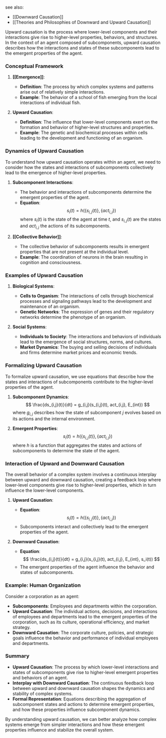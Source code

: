 see also:
- [[Downward Causation]]
- [[Theories and Philosophies of Downward and Upward Causation]]

Upward causation is the process where lower-level components and their interactions give rise to higher-level properties, behaviors, and structures. In the context of an agent composed of subcomponents, upward causation describes how the interactions and states of these subcomponents lead to the emergent properties of the agent.

### Conceptual Framework

1. **[[Emergence]]**:
   - **Definition**: The process by which complex systems and patterns arise out of relatively simple interactions.
   - **Example**: The behavior of a school of fish emerging from the local interactions of individual fish.

2. **Upward Causation**:
   - **Definition**: The influence that lower-level components exert on the formation and behavior of higher-level structures and properties.
   - **Example**: The genetic and biochemical processes within cells leading to the development and functioning of an organism.

### Dynamics of Upward Causation

To understand how upward causation operates within an agent, we need to consider how the states and interactions of subcomponents collectively lead to the emergence of higher-level properties.

1. **Subcomponent Interactions**:
   - The behavior and interactions of subcomponents determine the emergent properties of the agent.
   - **Equation**:
     $$
     s_i(t) = h(\{s_{i,j}(t)\}, \{act_{i,j}\})
     $$
     where $s_i(t)$ is the state of the agent at time $t$, and $s_{i,j}(t)$ are the states and $act_{i,j}$ the actions of its subcomponents.

2. **[[Collective Behavior]]**:
   - The collective behavior of subcomponents results in emergent properties that are not present at the individual level.
   - **Example**: The coordination of neurons in the brain resulting in cognition and consciousness.

### Examples of Upward Causation

1. **Biological Systems**:
   - **Cells to Organism**: The interactions of cells through biochemical processes and signaling pathways lead to the development and maintenance of an organism.
   - **Genetic Networks**: The expression of genes and their regulatory networks determine the phenotype of an organism.

2. **Social Systems**:
   - **Individuals to Society**: The interactions and behaviors of individuals lead to the emergence of social structures, norms, and cultures.
   - **Market Dynamics**: The buying and selling decisions of individuals and firms determine market prices and economic trends.

### Formalizing Upward Causation

To formalize upward causation, we use equations that describe how the states and interactions of subcomponents contribute to the higher-level properties of the agent.

1. **Subcomponent Dynamics**:
   $$
   \frac{ds_{i,j}(t)}{dt} = g_{i,j}(s_{i,j}(t), act_{i,j}, E_{int})
   $$
   where $g_{i,j}$ describes how the state of subcomponent $j$ evolves based on its actions and the internal environment.

2. **Emergent Properties**:
   $$
   s_i(t) = h(\{s_{i,j}(t)\}, \{act_{i,j}\})
   $$
   where $h$ is a function that aggregates the states and actions of subcomponents to determine the state of the agent.

### Interaction of Upward and Downward Causation

The overall behavior of a complex system involves a continuous interplay between upward and downward causation, creating a feedback loop where lower-level components give rise to higher-level properties, which in turn influence the lower-level components.

1. **Upward Causation**:
   - **Equation**:
     $$
     s_i(t) = h(\{s_{i,j}(t)\}, \{act_{i,j}\})
     $$
   - Subcomponents interact and collectively lead to the emergent properties of the agent.

2. **Downward Causation**:
   - **Equation**:
     $$
     \frac{ds_{i,j}(t)}{dt} = g_{i,j}(s_{i,j}(t), act_{i,j}, E_{int}, s_i(t))
     $$
   - The emergent properties of the agent influence the behavior and states of subcomponents.

### Example: Human Organization

Consider a corporation as an agent:
- **Subcomponents**: Employees and departments within the corporation.
- **Upward Causation**: The individual actions, decisions, and interactions of employees and departments lead to the emergent properties of the corporation, such as its culture, operational efficiency, and market strategy.
- **Downward Causation**: The corporate culture, policies, and strategic goals influence the behavior and performance of individual employees and departments.

### Summary

- **Upward Causation**: The process by which lower-level interactions and states of subcomponents give rise to higher-level emergent properties and behaviors of an agent.
- **Interplay with Downward Causation**: The continuous feedback loop between upward and downward causation shapes the dynamics and stability of complex systems.
- **Formal Representation**: Equations describing the aggregation of subcomponent states and actions to determine emergent properties, and how these properties influence subcomponent dynamics.

By understanding upward causation, we can better analyze how complex systems emerge from simpler interactions and how these emergent properties influence and stabilize the overall system.
